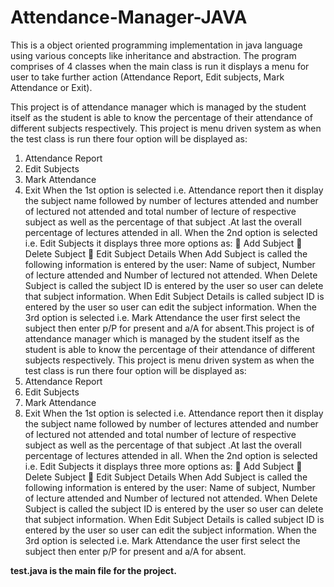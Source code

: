 # Attendance-Manager-JAVA
This is a object oriented programming implementation in java language using various  concepts like inheritance and abstraction. The program comprises of 4 classes when the main class is run it displays a menu for user to take further action (Attendance Report, Edit subjects, Mark Attendance or Exit).

This project is of attendance manager which is managed by the student itself as the 
student is able to know the percentage of their attendance of different subjects 
respectively.
This project is menu driven system as when the test class is run there four option will 
be displayed as:
1. Attendance Report
2. Edit Subjects
3. Mark Attendance
4. Exit
When the 1st option is selected i.e. Attendance report then it display the subject 
name followed by number of lectures attended and number of lectured not attended 
and total number of lecture of respective subject as well as the percentage of that 
subject .At last the overall percentage of lectures attended in all.
When the 2nd option is selected i.e. Edit Subjects it displays three more options as:
 Add Subject 
 Delete Subject 
 Edit Subject Details
When Add Subject is called the following information is entered by the user:
Name of subject, Number of lecture attended and Number of lectured not attended.
When Delete Subject is called the subject ID is entered by the user so user can delete 
that subject information.
When Edit Subject Details is called subject ID is entered by the user so user can edit 
the subject information.
When the 3rd option is selected i.e. Mark Attendance the user first select the subject 
then enter p/P for present and a/A for absent.This project is of attendance manager which is managed by the student itself as the 
student is able to know the percentage of their attendance of different subjects 
respectively.
This project is menu driven system as when the test class is run there four option will 
be displayed as:
1. Attendance Report
2. Edit Subjects
3. Mark Attendance
4. Exit
When the 1st option is selected i.e. Attendance report then it display the subject 
name followed by number of lectures attended and number of lectured not attended 
and total number of lecture of respective subject as well as the percentage of that 
subject .At last the overall percentage of lectures attended in all.
When the 2nd option is selected i.e. Edit Subjects it displays three more options as:
 Add Subject 
 Delete Subject 
 Edit Subject Details
When Add Subject is called the following information is entered by the user:
Name of subject, Number of lecture attended and Number of lectured not attended.
When Delete Subject is called the subject ID is entered by the user so user can delete 
that subject information.
When Edit Subject Details is called subject ID is entered by the user so user can edit 
the subject information.
When the 3rd option is selected i.e. Mark Attendance the user first select the subject 
then enter p/P for present and a/A for absent.

**test.java is the main file for the project.**
